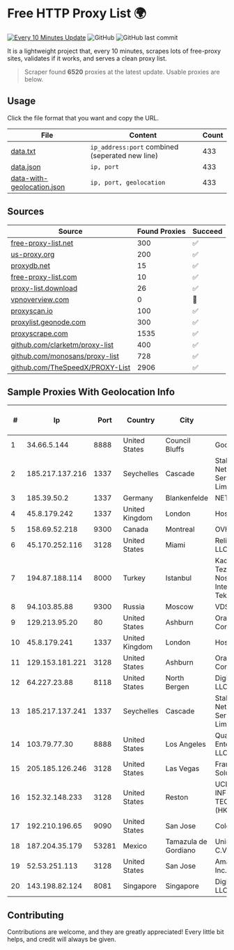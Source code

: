 
# Free HTTP Proxy List 🌍

[![Every 10 Minutes Update](https://github.com/mertguvencli/http-proxy-list/actions/workflows/main.yml/badge.svg?branch=main)](https://github.com/mertguvencli/http-proxy-list/actions/workflows/main.yml)
![GitHub](https://img.shields.io/github/license/mertguvencli/http-proxy-list)
![GitHub last commit](https://img.shields.io/github/last-commit/mertguvencli/http-proxy-list)

It is a lightweight project that, every 10 minutes, scrapes lots of free-proxy sites, validates if it works, and serves a clean proxy list.


> Scraper found **6520** proxies at the latest update. Usable proxies are below.

## Usage

Click the file format that you want and copy the URL.


|File|Content|Count|
|----|-------|-----|
|[data.txt](https://raw.githubusercontent.com/mertguvencli/http-proxy-list/main/proxy-list/data.txt)|`ip_address:port` combined (seperated new line)|433|
|[data.json](https://raw.githubusercontent.com/mertguvencli/http-proxy-list/main/proxy-list/data.json)|`ip, port`|433|
|[data-with-geolocation.json](https://raw.githubusercontent.com/mertguvencli/http-proxy-list/main/proxy-list/data-with-geolocation.json)|`ip, port, geolocation`|433|

## Sources

|Source|Found Proxies|Succeed|
|------|-------------|-------|
|[free-proxy-list.net](https://free-proxy-list.net)|300|✅|
|[us-proxy.org](https://www.us-proxy.org)|200|✅|
|[proxydb.net](http://proxydb.net)|15|✅|
|[free-proxy-list.com](https://free-proxy-list.com/?page=&port=&type%5B%5D=http&type%5B%5D=https&up_time=0&search=Search)|10|✅|
|[proxy-list.download](https://www.proxy-list.download/HTTP)|26|✅|
|[vpnoverview.com](https://vpnoverview.com/privacy/anonymous-browsing/free-proxy-servers)|0|🚫|
|[proxyscan.io](https://www.proxyscan.io)|100|✅|
|[proxylist.geonode.com](https://proxylist.geonode.com/api/proxy-list?limit=300&page=1&sort_by=lastChecked&sort_type=desc&protocols=http,https)|300|✅|
|[proxyscrape.com](https://api.proxyscrape.com/v2/?request=displayproxies&protocol=http&timeout=10000&country=all&ssl=all&anonymity=all)|1535|✅|
|[github.com/clarketm/proxy-list](https://raw.githubusercontent.com/clarketm/proxy-list/master/proxy-list-raw.txt)|400|✅|
|[github.com/monosans/proxy-list](https://raw.githubusercontent.com/monosans/proxy-list/main/proxies/http.txt)|728|✅|
|[github.com/TheSpeedX/PROXY-List](https://raw.githubusercontent.com/TheSpeedX/PROXY-List/master/http.txt)|2906|✅|


## Sample Proxies With Geolocation Info

|#|Ip|Port|Country|City|Internet Service Provider|
|-|--|----|-------|----|-------------------------|
|1|34.66.5.144|8888|United States|Council Bluffs|Google LLC|
|2|185.217.137.216|1337|Seychelles|Cascade|Stallion Network Services Limited|
|3|185.39.50.2|1337|Germany|Blankenfelde|NETZNUTZ|
|4|45.8.179.242|1337|United Kingdom|London|Hostland LLC|
|5|158.69.52.218|9300|Canada|Montreal|OVH SAS|
|6|45.170.252.116|3128|United States|Miami|ReliableSite.Net LLC|
|7|194.87.188.114|8000|Turkey|Istanbul|Kadir Huseyin Tezcan Nosspeed Internet Teknolojileri|
|8|94.103.85.88|9300|Russia|Moscow|VDSINA|
|9|129.213.95.20|80|United States|Ashburn|Oracle Corporation|
|10|45.8.179.241|1337|United Kingdom|London|Hostland LLC|
|11|129.153.181.221|3128|United States|Ashburn|Oracle Corporation|
|12|64.227.23.88|8118|United States|North Bergen|DigitalOcean, LLC|
|13|185.217.137.241|1337|Seychelles|Cascade|Stallion Network Services Limited|
|14|103.79.77.30|8888|United States|Los Angeles|QuadraNet Enterprises LLC|
|15|205.185.126.246|3128|United States|Las Vegas|FranTech Solutions|
|16|152.32.148.233|3128|United States|Reston|UCLOUD INFORMATION TECHNOLOGY (HK) LIMITED|
|17|192.210.196.65|9090|United States|San Jose|ColoCrossing|
|18|187.204.35.179|53281|Mexico|Tamazula de Gordiano|Uninet S.A. de C.V.|
|19|52.53.251.113|3128|United States|San Jose|Amazon.com, Inc.|
|20|143.198.82.124|8081|Singapore|Singapore|DigitalOcean, LLC|



## Contributing

Contributions are welcome, and they are greatly appreciated! Every
little bit helps, and credit will always be given.

